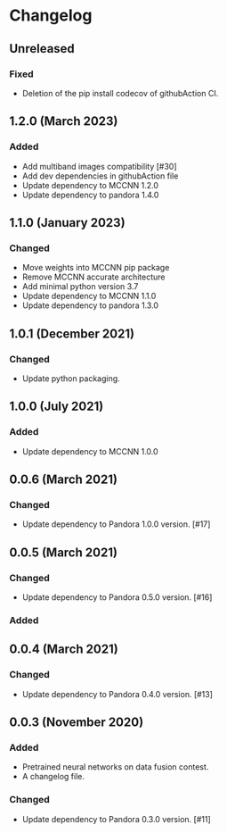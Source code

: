 # Changelog

## Unreleased

### Fixed

 - Deletion of the pip install codecov of githubAction CI.

## 1.2.0 (March 2023)

### Added

- Add multiband images compatibility [#30]
- Add dev dependencies in githubAction file
- Update dependency to MCCNN 1.2.0
- Update dependency to pandora 1.4.0

## 1.1.0 (January 2023)

### Changed

- Move weights into MCCNN pip package
- Remove MCCNN accurate architecture
- Add minimal python version 3.7
- Update dependency to MCCNN 1.1.0
- Update dependency to pandora 1.3.0


## 1.0.1 (December 2021)

### Changed

- Update python packaging.

## 1.0.0 (July 2021)

### Added

- Update dependency to MCCNN 1.0.0

## 0.0.6 (March 2021)

### Changed

- Update dependency to Pandora 1.0.0 version. [#17]

## 0.0.5 (March 2021)

### Changed

- Update dependency to Pandora 0.5.0 version. [#16]

### Added

## 0.0.4 (March 2021)

### Changed

- Update dependency to Pandora 0.4.0 version. [#13]

## 0.0.3 (November 2020)

### Added

- Pretrained neural networks on data fusion contest.
- A changelog file. 

### Changed

- Update dependency to Pandora 0.3.0 version. [#11]

